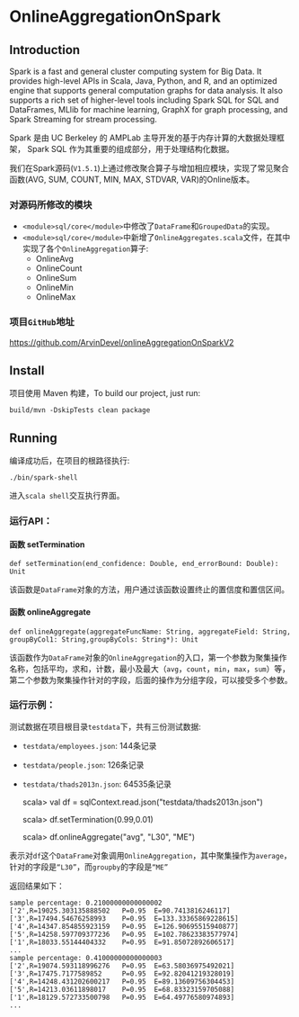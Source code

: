 # OnlineAggregationOnSpark

## Introduction
Spark is a fast and general cluster computing system for Big Data. It provides
high-level APIs in Scala, Java, Python, and R, and an optimized engine that
supports general computation graphs for data analysis. It also supports a
rich set of higher-level tools including Spark SQL for SQL and DataFrames,
MLlib for machine learning, GraphX for graph processing,
and Spark Streaming for stream processing.

Spark 是由 UC Berkeley 的 AMPLab 主导开发的基于内存计算的大数据处理框架，
Spark SQL 作为其重要的组成部分，用于处理结构化数据。

我们在Spark源码(`V1.5.1`)上通过修改聚合算子与增加相应模块，实现了常见聚合函数(AVG, SUM, COUNT, MIN, MAX, STDVAR, VAR)的Online版本。


### 对源码所修改的模块

- `<module>sql/core</module>`中修改了`DataFrame`和`GroupedData`的实现。
- `<module>sql/core</module>`中新增了`OnlineAggregates.scala`文件，在其中实现了各个`OnlineAggregation`算子:
  - OnlineAvg
  - OnlineCount
  - OnlineSum
  - OnlineMin
  - OnlineMax

### 项目`GitHub`地址

<https://github.com/ArvinDevel/onlineAggregationOnSparkV2>


## Install

项目使用 Maven 构建，To build our project, just run:
    
    build/mvn -DskipTests clean package

## Running

编译成功后，在项目的根路径执行:

    ./bin/spark-shell

进入`scala shell`交互执行界面。

### 运行API：

#### 函数 setTermination

    def setTermination(end_confidence: Double, end_errorBound: Double): Unit

该函数是`DataFrame`对象的方法，用户通过该函数设置终止的置信度和置信区间。

#### 函数 onlineAggregate

    def onlineAggregate(aggregateFuncName: String, aggregateField: String, groupByCol1: String,groupByCols: String*): Unit

该函数作为`DataFrame`对象的`OnlineAggregation`的入口，第一个参数为聚集操作名称，包括平均，求和，计数，最小及最大（`avg`，`count`，`min`，`max`，`sum`）等，第二个参数为聚集操作针对的字段，后面的操作为分组字段，可以接受多个参数。

### 运行示例：

测试数据在项目根目录`testdata`下，共有三份测试数据:

-   `testdata/employees.json`: 144条记录
-   `testdata/people.json`: 126条记录
-   `testdata/thads2013n.json`: 64535条记录


    scala> val df =  sqlContext.read.json("testdata/thads2013n.json")

    scala> df.setTermination(0.99,0.01)

    scala> df.onlineAggregate("avg", "L30", "ME")

表示对`df`这个`DataFrame`对象调用`OnlineAggregation`，其中聚集操作为`average`，针对的字段是`“L30”`，而`groupby`的字段是`“ME”`

返回结果如下：

    sample percentage: 0.21000000000000002
    ['2',R=19025.303135888502	P=0.95	E=90.7413816246117]
    ['3',R=17494.54676258993	P=0.95	E=133.33365869228615]
    ['4',R=14347.854855923159	P=0.95	E=126.90695515940877]
    ['5',R=14258.597709377236	P=0.95	E=102.78623383577974]
    ['1',R=18033.55144404332	P=0.95	E=91.85072892606517]
    ...
    sample percentage: 0.41000000000000003
    ['2',R=19074.593118996276	P=0.95	E=63.58036975492021]
    ['3',R=17475.7177589852     P=0.95	E=92.82041219328019]
    ['4',R=14248.431202600217	P=0.95	E=89.13609756304453]
    ['5',R=14213.03611898017	P=0.95	E=68.83323159705088]
    ['1',R=18129.572733500798	P=0.95	E=64.49776580974893]
    ...
    




